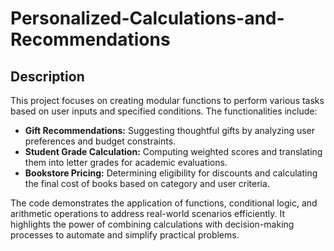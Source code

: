 # Personalized-Calculations-and-Recommendations

## Description  
This project focuses on creating modular functions to perform various tasks based on user inputs and specified conditions. The functionalities include:  

- **Gift Recommendations:** Suggesting thoughtful gifts by analyzing user preferences and budget constraints.  
- **Student Grade Calculation:** Computing weighted scores and translating them into letter grades for academic evaluations.  
- **Bookstore Pricing:** Determining eligibility for discounts and calculating the final cost of books based on category and user criteria.  

The code demonstrates the application of functions, conditional logic, and arithmetic operations to address real-world scenarios efficiently. It highlights the power of combining calculations with decision-making processes to automate and simplify practical problems.
